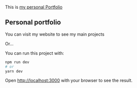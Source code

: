 This is [my personal Portfolio](https://www.rodrigoteran.dev/)

## Personal portfolio

You can visit my website to see my main projects

Or...

You can run this project with:

```bash
npm run dev
# or
yarn dev
```

Open [http://localhost:3000](http://localhost:3000) with your browser to see the result.